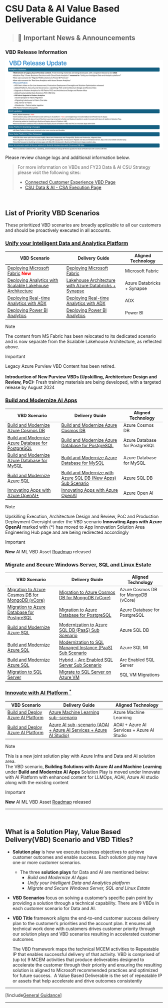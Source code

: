 # CSU Data & AI Value Based Deliverable Guidance

> ## 📢 Important News & Announcements
### VBD Release Information
![VBD Release Info](./media/VBD_Release_Notes_Aug_2024.png)

Please review change logs and additional information below.

> For more information on VBDs and FY23 Data & AI CSU Strategy please visit the following sites:
> - [Connected Customer Experience VBD Page](https://microsoft.sharepoint.com/teams/connectedcustomerexperiencestrategy/sitepages/vbd.aspx)  
> - [CSU Data & AI - CSA Execution Page](https://microsoft.sharepoint.com/teams/CSUDataAI/SitePages/CSA-Landing.aspx)

</br>

## List of Priority VBD Scenarios

These prioritized VBD scenarios are broadly applicable to all our customers and should be proactively executed in all accounts.


### [Unify your Intelligent Data and Analytics Platform](./01-PwrBusDecsnCldSclAnalytics/readme.md)
| VBD Scenario                                            | Delivery Guide | Aligned Technology          |
| ------------------------------------------------------------ | -------------- |---------------------|
| [Deploying Microsoft Fabric](./01-PwrBusDecsnCldSclAnalytics/05-MSFabric/readme.md) <span style="color:red">**New**</span> |[Deploying Microsoft Fabric](./01-PwrBusDecsnCldSclAnalytics/05-MSFabric/readme.md)|Microsoft Fabric |
| [Deploying Analytics with Scalable Lakehouse Architecture](./01-PwrBusDecsnCldSclAnalytics/01-DplyAnalMIDPLkhs/readme.md) |[Lakehouse Architecture with Azure Databricks + Synapse](./01-PwrBusDecsnCldSclAnalytics/01-DplyAnalMIDPLkhs/01-DbxSyn/readme.md)  |Azure Databricks + Synapse|
| [Deploying Real-time Analytics with ADX](./01-PwrBusDecsnCldSclAnalytics/02-DplyRlTmAnalADX/readme.md) |[Deploying Real-time Analytics with ADX](./01-PwrBusDecsnCldSclAnalytics/02-DplyRlTmAnalADX/readme.md) |ADX |
| [Deploying Power BI Analytics](./01-PwrBusDecsnCldSclAnalytics/04-DplyPBIAnal/readme.md) |[Deploying Power BI Analytics](./01-PwrBusDecsnCldSclAnalytics/04-DplyPBIAnal/readme.md)| Power BI




> [!Note] 
> The content from MS Fabric has been relocated to its dedicated scenario and is now separate from the Scalable Lakehouse Architecture, as reflected above.

> [!Important] 
> Legacy Azure Purview VBD Content has been retired. </BR>
> </BR>
> **Introduction of New Purview VBDs (Upskilling, Architecture Design and Review, PoC):** Fresh training materials are being developed, with a targeted release by August 2024 

### [Build and Modernize AI Apps](./02-BldMdrnzAIApps/readme.md)
| VBD Scenario                                            | Delivery Guide | Aligned Technology          |
| ------------------------------------------------------------ | -------------- |---------------------|
| [Build and Modernize Azure Cosmos DB](./02-BldMdrnzAIApps/06-BldMdrnzCsms/readme.md) | [Build and Modernize Azure Cosmos DB](./02-BldMdrnzAIApps/06-BldMdrnzCsms/readme.md) |Azure Cosmos DB
| [Build and Modernize Azure Database for PostgreSQL](./02-BldMdrnzAIApps/07-BldMdrnzPostgres/readme.md) | [Build and Modernize Azure Database for PostgreSQL](./02-BldMdrnzAIApps/07-BldMdrnzPostgres/readme.md) | Azure Database for PostgreSQL
| [Build and Modernize Azure Database for MySQL](./02-BldMdrnzAIApps/08-BldMdrnzMySql/readme.md) | [Build and Modernize Azure Database for MySQL](./02-BldMdrnzAIApps/08-BldMdrnzMySql/readme.md) | Azure Database for MySQL
| [Build and Modernize Azure SQL](./02-BldMdrnzAIApps/09-BldMdrnzSql/readme.md) | [Build and Modernize with Azure SQL DB (New Apps) Sub Scenario](./02-BldMdrnzAIApps/09-BldMdrnzSql/readme.md) | Azure SQL DB
| [Innovating Apps with Azure OpenAI*](./02-BldMdrnzAIApps/05-InnovAppAOAI/readme.md) |[Innovating Apps with Azure OpenAI](./02-BldMdrnzAIApps/05-InnovAppAOAI/readme.md) | Azure Open AI 

> [!Note] 
> Upskilling Execution, Architecture Design and Review, PoC and Production Deployment Oversight under the VBD scenario **Innovating Apps with Azure OpenAI** marked with (*) has moved to App Innovation Solution Area Engineering Hub page and are being redirected accordingly

> [!IMPORTANT]  
> **New** AI ML VBD Asset [Roadmap](https://aka.ms/DATAAI-IP/MLAIRoadmap) released


### [Migrate and Secure Windows Server, SQL and Linux Estate](./05-MigrSecrWinSrvSQLSrvLinux/readme.md)
| VBD Scenario                                            | Delivery Guide | Aligned Technology          |
| ------------------------------------------------------------ | -------------- |---------------------|
| [Migration to Azure Cosmos DB for MongoDB (vCore)](./05-MigrSecrWinSrvSQLSrvLinux/01-MigrToCsms/readme.md) | [Migration to Azure Cosmos DB for MongoDB (vCore)](./05-MigrSecrWinSrvSQLSrvLinux/01-MigrToCsms/readme.md) | Azure Cosmos DB for MongoDB (vCore) |
| [Migration to Azure Database for PostgreSQL](./05-MigrSecrWinSrvSQLSrvLinux/02-MigrToPostgres/readme.md) | [Migration to Azure Database for PostgreSQL](./05-MigrSecrWinSrvSQLSrvLinux/02-MigrToPostgres/readme.md) | Azure Database for PostgreSQL |
| [Build and Modernize Azure SQL](./05-MigrSecrWinSrvSQLSrvLinux/03-MdrnzSql/readme.md) | [Modernization to Azure SQL DB (PaaS) Sub Scenario](./05-MigrSecrWinSrvSQLSrvLinux/03-MdrnzSql/01-MdrnzToSqlDbPaas/readme.md) | Azure SQL DB |
| [Build and Modernize Azure SQL](./05-MigrSecrWinSrvSQLSrvLinux/03-MdrnzSql/readme.md) | [Modernization to SQL Managed Instance (PaaS) Sub Scenario​](./05-MigrSecrWinSrvSQLSrvLinux/03-MdrnzSql/02-AzureSQLMI/readme.md) | Azure SQL MI |
| [Build and Modernize Azure SQL](./05-MigrSecrWinSrvSQLSrvLinux/03-MdrnzSql/readme.md) | [Hybrid - Arc Enabled SQL Server Sub Scenario​](./05-MigrSecrWinSrvSQLSrvLinux/03-MdrnzSql/03-ArcSQLServer/readme.md) | Arc Enabled SQL Server |
| [Migration to SQL Server](./05-MigrSecrWinSrvSQLSrvLinux/04-MigrSql/readme.md) | [Migrate to SQL Server on Azure VM](./05-MigrSecrWinSrvSQLSrvLinux/04-MigrSql/readme.md) | SQL VM Migrations |

### [Innovate with AI Platform <sup>*</sup>](./04-InnowithAzureAIPlatform/readme.md)
| VBD Scenario                                            | Delivery Guide | Aligned Technology          |
| ------------------------------------------------------------ | -------------- |---------------------|
| [Build and Deploy Azure AI Platform](./04-InnowithAzureAIPlatform/readme.md) |[Azure Machine Learning sub-scenario](./04-InnowithAzureAIPlatform/AML/readme.md)|Azure Machine Learning
|[Build and Deploy Azure AI Platform](./04-InnowithAzureAIPlatform/readme.md) |[Azure AI sub-scenario (AOAI + Azure AI Services + Azure AI Studio)](./04-InnowithAzureAIPlatform/AzureAI/readme.md)|AOAI + Azure AI Services + Azure AI Studio

> [!Note]
> This is a new joint solution play with Azure Infra and Data and AI solution area. </BR>
> The VBD scenario, **Building Solutions with Azure AI and Machine Learning**​ under **Build and Modernize AI Apps** Solution Play is moved under Innovate with AI Platform with enhanced content for LLMOps, AOAI, Azure AI studio along with the existing content 

> [!IMPORTANT]  
> **New** AI ML VBD Asset [Roadmap](https://aka.ms/DATAAI-IP/MLAIRoadmap) released

---

</br>

## What is a Solution Play, Value Based Delivery(VBD) Scenario and VBD Titles?
- **Solution play** is how we execute business objectives to achieve customer outcomes and enable success. Each solution play may have one or more customer scenarios.
  - The three **solution plays** for Data and AI are mentioned below:
    - *Build and Modernize AI Apps*
    - *Unify your Intelligent Data and Analytics platform*
    - *Migrate and Secure Windows Server, SQL and Linux Estate* 
   

- **VBD Scenarios** focus on solving a customer’s specific pain point by providing a solution through a technical capability. There are 9 VBDs in each customer scenario for Data and AI. 

- **VBD Title** framework aligns the end-to-end customer success delivery plan to the customer’s priorities and the account plan. It ensures all technical work done with customers drives customer priority through our solution plays and VBD scenarios resulting in accelerated customer outcomes. 

    The VBD framework maps the technical MCEM activities to Repeatable IP that enables successful delivery of that activity. VBD is comprised of (up to) 9 MCEM activities that produce deliverables designed to accelerate the customer through their priority and ensuring the resulting solution is aligned to Microsoft recommended practices and optimized for future success.  A Value Based Deliverable is the set of repeatable IP or assets that help accelerate and drive outcomes consistently


---

[!include[General Guidance](~/VBD-FY24/CommonContent/GeneralGuidance.md)]

---

